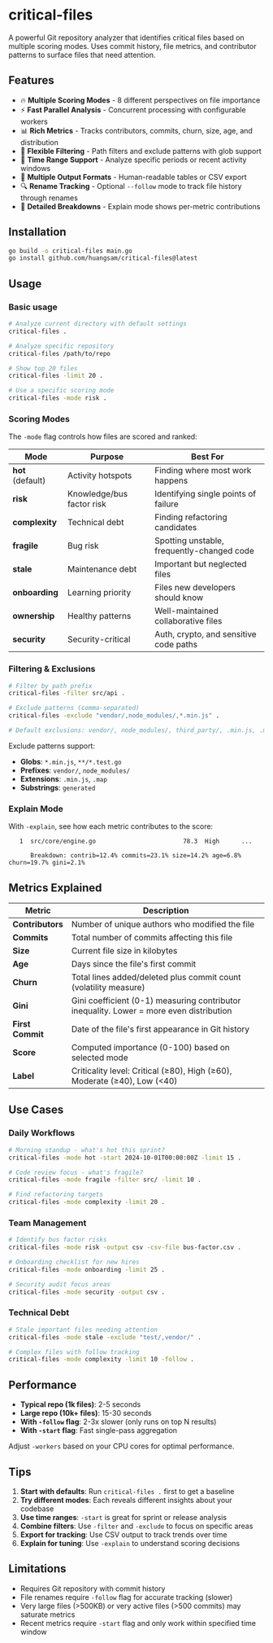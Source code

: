 # critical-files

A powerful Git repository analyzer that identifies critical files based on multiple scoring modes. Uses commit history, file metrics, and contributor patterns to surface files that need attention.

## Features

- 🔥 **Multiple Scoring Modes** - 8 different perspectives on file importance
- ⚡ **Fast Parallel Analysis** - Concurrent processing with configurable workers
- 📊 **Rich Metrics** - Tracks contributors, commits, churn, size, age, and distribution
- 🎯 **Flexible Filtering** - Path filters and exclude patterns with glob support
- 📅 **Time Range Support** - Analyze specific periods or recent activity windows
- 📝 **Multiple Output Formats** - Human-readable tables or CSV export
- 🔍 **Rename Tracking** - Optional `--follow` mode to track file history through renames
- 🧮 **Detailed Breakdowns** - Explain mode shows per-metric contributions

## Installation

```bash
go build -o critical-files main.go
go install github.com/huangsam/critical-files@latest
```

## Usage

### Basic usage
```bash
# Analyze current directory with default settings
critical-files .

# Analyze specific repository
critical-files /path/to/repo

# Show top 20 files
critical-files -limit 20 .

# Use a specific scoring mode
critical-files -mode risk .
```

### Scoring Modes

The `-mode` flag controls how files are scored and ranked:

| Mode | Purpose | Best For |
|------|---------|----------|
| **hot** (default) | Activity hotspots | Finding where most work happens |
| **risk** | Knowledge/bus factor risk | Identifying single points of failure |
| **complexity** | Technical debt | Finding refactoring candidates |
| **fragile** | Bug risk | Spotting unstable, frequently-changed code |
| **stale** | Maintenance debt | Important but neglected files |
| **onboarding** | Learning priority | Files new developers should know |
| **ownership** | Healthy patterns | Well-maintained collaborative files |
| **security** | Security-critical | Auth, crypto, and sensitive code paths |

### Filtering & Exclusions

```bash
# Filter by path prefix
critical-files -filter src/api .

# Exclude patterns (comma-separated)
critical-files -exclude "vendor/,node_modules/,*.min.js" .

# Default exclusions: vendor/, node_modules/, third_party/, .min.js, .min.css
```

Exclude patterns support:

- **Globs**: `*.min.js`, `**/*.test.go`
- **Prefixes**: `vendor/`, `node_modules/`
- **Extensions**: `.min.js`, `.map`
- **Substrings**: `generated`

### Explain Mode

With `-explain`, see how each metric contributes to the score:
```
   1  src/core/engine.go                        78.3  High      ...

      Breakdown: contrib=12.4% commits=23.1% size=14.2% age=6.8% churn=19.7% gini=2.1%
```

## Metrics Explained

| Metric | Description |
|--------|-------------|
| **Contributors** | Number of unique authors who modified the file |
| **Commits** | Total number of commits affecting this file |
| **Size** | Current file size in kilobytes |
| **Age** | Days since the file's first commit |
| **Churn** | Total lines added/deleted plus commit count (volatility measure) |
| **Gini** | Gini coefficient (0-1) measuring contributor inequality. Lower = more even distribution |
| **First Commit** | Date of the file's first appearance in Git history |
| **Score** | Computed importance (0-100) based on selected mode |
| **Label** | Criticality level: Critical (≥80), High (≥60), Moderate (≥40), Low (<40) |

## Use Cases

### Daily Workflows

```bash
# Morning standup - what's hot this sprint?
critical-files -mode hot -start 2024-10-01T00:00:00Z -limit 15 .

# Code review focus - what's fragile?
critical-files -mode fragile -filter src/ -limit 10 .

# Find refactoring targets
critical-files -mode complexity -limit 20 .
```

### Team Management

```bash
# Identify bus factor risks
critical-files -mode risk -output csv -csv-file bus-factor.csv .

# Onboarding checklist for new hires
critical-files -mode onboarding -limit 25 .

# Security audit focus areas
critical-files -mode security -output csv .
```

### Technical Debt

```bash
# Stale important files needing attention
critical-files -mode stale -exclude "test/,vendor/" .

# Complex files with follow tracking
critical-files -mode complexity -limit 10 -follow .
```

## Performance

- **Typical repo (1k files)**: 2-5 seconds
- **Large repo (10k+ files)**: 15-30 seconds
- **With `-follow` flag**: 2-3x slower (only runs on top N results)
- **With `-start` flag**: Fast single-pass aggregation

Adjust `-workers` based on your CPU cores for optimal performance.

## Tips

1. **Start with defaults**: Run `critical-files .` first to get a baseline
2. **Try different modes**: Each reveals different insights about your codebase
3. **Use time ranges**: `-start` is great for sprint or release analysis
4. **Combine filters**: Use `-filter` and `-exclude` to focus on specific areas
5. **Export for tracking**: Use CSV output to track trends over time
6. **Explain for tuning**: Use `-explain` to understand scoring decisions

## Limitations

- Requires Git repository with commit history
- File renames require `-follow` flag for accurate tracking (slower)
- Very large files (>500KB) or very active files (>500 commits) may saturate metrics
- Recent metrics require `-start` flag and only work within specified time window

